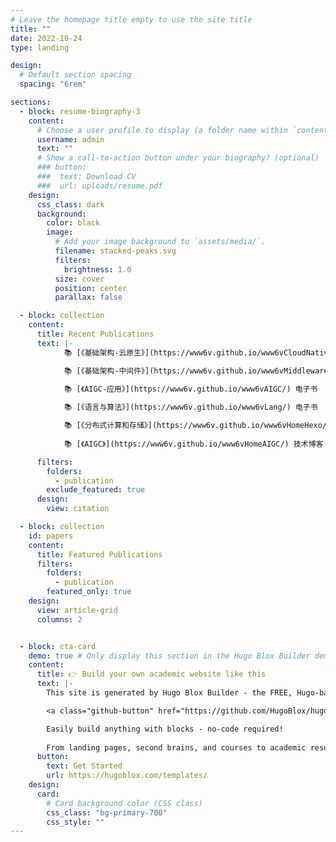 ```yaml
---
# Leave the homepage title empty to use the site title
title: ""
date: 2022-10-24
type: landing

design:
  # Default section spacing
  spacing: "6rem"

sections:
  - block: resume-biography-3
    content:
      # Choose a user profile to display (a folder name within `content/authors/`)
      username: admin
      text: ""
      # Show a call-to-action button under your biography? (optional)
      ### button:
      ###  text: Download CV
      ###  url: uploads/resume.pdf
    design:
      css_class: dark
      background:
        color: black
        image:
          # Add your image background to `assets/media/`.
          filename: stacked-peaks.svg
          filters:
            brightness: 1.0
          size: cover
          position: center
          parallax: false

  - block: collection
    content:
      title: Recent Publications
      text: |-
            📚 [《基础架构-云原生》](https://www6v.github.io/www6vCloudNative/) 电子书  

            📚 [《基础架构-中间件》](https://www6v.github.io/www6vMiddleware/) 电子书  

            📚 [《AIGC-应用》](https://www6v.github.io/www6vAIGC/) 电子书
            
            📚 [《语言与算法》](https://www6v.github.io/www6vLang/) 电子书

            📚 [《分布式计算和存储》](https://www6v.github.io/www6vHomeHexo/)  技术博客  
            
            📚 [《AIGC》](https://www6v.github.io/www6vHomeAIGC/) 技术博客  

      filters:
        folders:
          - publication
        exclude_featured: true
      design:
        view: citation

  - block: collection
    id: papers
    content:
      title: Featured Publications
      filters:
        folders:
          - publication
        featured_only: true
    design:
      view: article-grid
      columns: 2


  - block: cta-card
    demo: true # Only display this section in the Hugo Blox Builder demo site
    content:
      title: 👉 Build your own academic website like this
      text: |-
        This site is generated by Hugo Blox Builder - the FREE, Hugo-based open source website builder trusted by 250,000+ academics like you.

        <a class="github-button" href="https://github.com/HugoBlox/hugo-blox-builder" data-color-scheme="no-preference: light; light: light; dark: dark;" data-icon="octicon-star" data-size="large" data-show-count="true" aria-label="Star HugoBlox/hugo-blox-builder on GitHub">Star</a>

        Easily build anything with blocks - no-code required!
        
        From landing pages, second brains, and courses to academic resumés, conferences, and tech blogs.
      button:
        text: Get Started
        url: https://hugoblox.com/templates/
    design:
      card:
        # Card background color (CSS class)
        css_class: "bg-primary-700"
        css_style: ""
---
```

